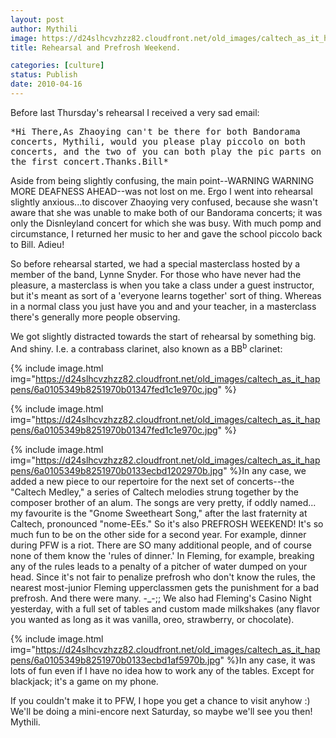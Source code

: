 ```yaml
---
layout: post
author: Mythili
image: https://d24slhcvzhzz82.cloudfront.net/old_images/caltech_as_it_happens/6a0105349b8251970b0133ecbd07de970b.jpg
title: Rehearsal and Prefrosh Weekend.

categories: [culture]
status: Publish
date: 2010-04-16
---
```


Before last Thursday's rehearsal I received a very sad email:
<pre wrap="">*Hi There,As Zhaoying can't be there for both Bandorama concerts, Mythili, would you please play piccolo on both concerts, and the two of you can both play the pic parts on the first concert.Thanks.Bill*</pre>Aside from being slightly confusing, the main point--WARNING WARNING MORE DEAFNESS AHEAD--was not lost on me. Ergo I went into rehearsal slightly anxious...to discover Zhaoying very confused, because she wasn't aware that she was unable to make both of our Bandorama concerts; it was only the Disnleyland concert for which she was busy. With much pomp and circumstance, I returned her music to her and gave the school piccolo back to Bill. Adieu!
So before rehearsal started, we had a special masterclass hosted by a member of the band, Lynne Snyder. For those who have never had the pleasure, a masterclass is when you take a class under a guest instructor, but it's meant as sort of a 'everyone learns together' sort of thing. Whereas in a normal class you just have you and and your teacher, in a masterclass there's generally more people observing.

We got slightly distracted towards the start of rehearsal by something big. And shiny. I.e. a contrabass clarinet, also known as a BB<sup>b</sup> clarinet:

{% include image.html img="https://d24slhcvzhzz82.cloudfront.net/old_images/caltech_as_it_happens/6a0105349b8251970b01347fed1c1e970c.jpg" %}

{% include image.html img="https://d24slhcvzhzz82.cloudfront.net/old_images/caltech_as_it_happens/6a0105349b8251970b01347fed1c1e970c.jpg" %}

{% include image.html img="https://d24slhcvzhzz82.cloudfront.net/old_images/caltech_as_it_happens/6a0105349b8251970b0133ecbd1202970b.jpg" %}In any case, we added a new piece to our repertoire for the next set of concerts--the "Caltech Medley," a series of Caltech melodies strung together by the composer brother of an alum. The songs are very pretty, if oddly named... my favourite is the "Gnome Sweetheart Song," after the last fraternity at Caltech, pronounced "nome-EEs."
So it's also PREFROSH WEEKEND! It's so much fun to be on the other side for a second year. For example, dinner during PFW is a riot. There are SO many additional people, and of course none of them know the 'rules of dinner.' In Fleming, for example, breaking any of the rules leads to a penalty of a pitcher of water dumped on your head. Since it's not fair to penalize prefrosh who don't know the rules, the nearest most-junior Fleming upperclassmen gets the punishment for a bad prefrosh. And there were many. -_-;;
We also had Fleming's Casino Night yesterday, with a full set of tables and custom made milkshakes (any flavor you wanted as long as it was vanilla, oreo, strawberry, or chocolate).


{% include image.html img="https://d24slhcvzhzz82.cloudfront.net/old_images/caltech_as_it_happens/6a0105349b8251970b0133ecbd1af5970b.jpg" %}In any case, it was lots of fun even if I have no idea how to work any of the tables. Except for blackjack; it's a game on my phone.

If you couldn't make it to PFW, I hope you get a chance to visit anyhow :) We'll be doing a mini-encore next Saturday, so maybe we'll see you then!
Mythili.

